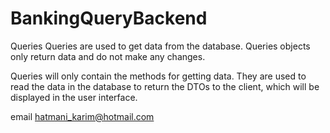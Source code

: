 # BankingQueryBackend
Queries
Queries are used to get data from the database. Queries objects only return data and do not make any changes.

Queries will only contain the methods for getting data. They are used to read the data in the database to return the DTOs to the client, which will be displayed in the user interface.

email hatmani_karim@hotmail.com
